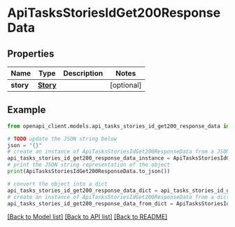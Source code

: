 # ApiTasksStoriesIdGet200ResponseData


## Properties

Name | Type | Description | Notes
------------ | ------------- | ------------- | -------------
**story** | [**Story**](Story.md) |  | [optional] 

## Example

```python
from openapi_client.models.api_tasks_stories_id_get200_response_data import ApiTasksStoriesIdGet200ResponseData

# TODO update the JSON string below
json = "{}"
# create an instance of ApiTasksStoriesIdGet200ResponseData from a JSON string
api_tasks_stories_id_get200_response_data_instance = ApiTasksStoriesIdGet200ResponseData.from_json(json)
# print the JSON string representation of the object
print(ApiTasksStoriesIdGet200ResponseData.to_json())

# convert the object into a dict
api_tasks_stories_id_get200_response_data_dict = api_tasks_stories_id_get200_response_data_instance.to_dict()
# create an instance of ApiTasksStoriesIdGet200ResponseData from a dict
api_tasks_stories_id_get200_response_data_from_dict = ApiTasksStoriesIdGet200ResponseData.from_dict(api_tasks_stories_id_get200_response_data_dict)
```
[[Back to Model list]](../README.md#documentation-for-models) [[Back to API list]](../README.md#documentation-for-api-endpoints) [[Back to README]](../README.md)


